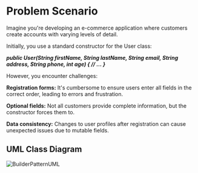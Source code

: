 # Problem Scenario

Imagine you're developing an e-commerce application where customers create accounts with varying levels of detail.


Initially, you use a standard constructor for the User class:

_**public User(String firstName, String lastName, String email,
           String address, String phone, int age) {
     // ...
}**_


However, you encounter challenges:

**Registration forms:** It's cumbersome to ensure users enter all fields in the correct order, leading to errors and frustration.

**Optional fields:** Not all customers provide complete information, but the constructor forces them to.

**Data consistency:** Changes to user profiles after registration can cause unexpected issues due to mutable fields.

## UML Class Diagram
![BuilderPatternUML](https://github.com/lloydestrada/BuilderPattern/assets/142376663/453e8d76-30bf-47fa-a9ae-ce7310fa0933)
